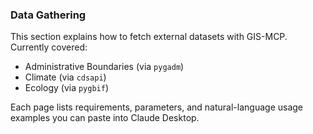### Data Gathering

This section explains how to fetch external datasets with GIS-MCP.
Currently covered:

- Administrative Boundaries (via `pygadm`)
- Climate (via `cdsapi`)
- Ecology (via `pygbif`)

Each page lists requirements, parameters, and natural-language usage examples you can paste into Claude Desktop.
